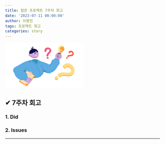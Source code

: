 ```yaml
---
title: 팝콘 프로젝트 7주차 회고
date: '2023-07-11 00:00:00'
author: 이용민
tags: 프로젝트 회고
categories: story
---
```


![insight_boy.png](insight_boy.png)

## ✔ 7주차 회고

### 1. Did

### 2. Issues  

---
